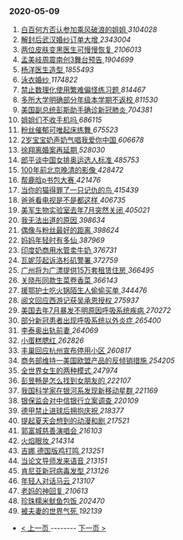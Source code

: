 ### 2020-05-09 
1. [ 白百何方否认参加乘风破浪的姐姐 ](https://s.weibo.com/weibo?q=%23%E7%99%BD%E7%99%BE%E4%BD%95%E6%96%B9%E5%90%A6%E8%AE%A4%E5%8F%82%E5%8A%A0%E4%B9%98%E9%A3%8E%E7%A0%B4%E6%B5%AA%E7%9A%84%E5%A7%90%E5%A7%90%23&Refer=top) *3104028*
1. [ 解封后武汉婚纱订单大增 ](https://s.weibo.com/weibo?q=%23%E8%A7%A3%E5%B0%81%E5%90%8E%E6%AD%A6%E6%B1%89%E5%A9%9A%E7%BA%B1%E8%AE%A2%E5%8D%95%E5%A4%A7%E5%A2%9E%23&Refer=top) *2343004*
1. [ 两位皮肤变黑医生可慢慢恢复 ](https://s.weibo.com/weibo?q=%23%E4%B8%A4%E4%BD%8D%E7%9A%AE%E8%82%A4%E5%8F%98%E9%BB%91%E5%8C%BB%E7%94%9F%E5%8F%AF%E6%85%A2%E6%85%A2%E6%81%A2%E5%A4%8D%23&Refer=top) *2106013*
1. [ 孟美岐周震南创3舞台预告 ](https://s.weibo.com/weibo?q=%23%E5%AD%9F%E7%BE%8E%E5%B2%90%E5%91%A8%E9%9C%87%E5%8D%97%E5%88%9B3%E8%88%9E%E5%8F%B0%E9%A2%84%E5%91%8A%23&Refer=top) *1904699*
1. [ 杨洋医生造型 ](https://s.weibo.com/weibo?q=%E6%9D%A8%E6%B4%8B%E5%8C%BB%E7%94%9F%E9%80%A0%E5%9E%8B&Refer=top) *1855493*
1. [ 泳衣婚纱 ](https://s.weibo.com/weibo?q=%23%E6%B3%B3%E8%A1%A3%E5%A9%9A%E7%BA%B1%23&Refer=top) *1174822*
1. [ 禁止数理化使用繁难偏怪练习题 ](https://s.weibo.com/weibo?q=%23%E7%A6%81%E6%AD%A2%E6%95%B0%E7%90%86%E5%8C%96%E4%BD%BF%E7%94%A8%E7%B9%81%E9%9A%BE%E5%81%8F%E6%80%AA%E7%BB%83%E4%B9%A0%E9%A2%98%23&Refer=top) *814467*
1. [ 多所大学明确部分年级本学期不返校 ](https://s.weibo.com/weibo?q=%E5%A4%9A%E6%89%80%E5%A4%A7%E5%AD%A6%E6%98%8E%E7%A1%AE%E9%83%A8%E5%88%86%E5%B9%B4%E7%BA%A7%E6%9C%AC%E5%AD%A6%E6%9C%9F%E4%B8%8D%E8%BF%94%E6%A0%A1&Refer=top) *811530*
1. [ 美国副总统彭斯助手确诊新冠肺炎 ](https://s.weibo.com/weibo?q=%23%E7%BE%8E%E5%9B%BD%E5%89%AF%E6%80%BB%E7%BB%9F%E5%BD%AD%E6%96%AF%E5%8A%A9%E6%89%8B%E7%A1%AE%E8%AF%8A%E6%96%B0%E5%86%A0%E8%82%BA%E7%82%8E%23&Refer=top) *704381*
1. [ 姐姐们不收手机吗 ](https://s.weibo.com/weibo?q=%23%E5%A7%90%E5%A7%90%E4%BB%AC%E4%B8%8D%E6%94%B6%E6%89%8B%E6%9C%BA%E5%90%97%23&Refer=top) *686115*
1. [ 粉丝催郁可唯起床练舞 ](https://s.weibo.com/weibo?q=%23%E7%B2%89%E4%B8%9D%E5%82%AC%E9%83%81%E5%8F%AF%E5%94%AF%E8%B5%B7%E5%BA%8A%E7%BB%83%E8%88%9E%23&Refer=top) *675523*
1. [ 2岁宝宝奶声奶气唱我爱你中国 ](https://s.weibo.com/weibo?q=%232%E5%B2%81%E5%AE%9D%E5%AE%9D%E5%A5%B6%E5%A3%B0%E5%A5%B6%E6%B0%94%E5%94%B1%E6%88%91%E7%88%B1%E4%BD%A0%E4%B8%AD%E5%9B%BD%23&Refer=top) *606678*
1. [ 徐翔离婚案再延期 ](https://s.weibo.com/weibo?q=%E5%BE%90%E7%BF%94%E7%A6%BB%E5%A9%9A%E6%A1%88%E5%86%8D%E5%BB%B6%E6%9C%9F&Refer=top) *528030*
1. [ 郎平谈中国女排奥运选人标准 ](https://s.weibo.com/weibo?q=%E9%83%8E%E5%B9%B3%E8%B0%88%E4%B8%AD%E5%9B%BD%E5%A5%B3%E6%8E%92%E5%A5%A5%E8%BF%90%E9%80%89%E4%BA%BA%E6%A0%87%E5%87%86&Refer=top) *485753*
1. [ 100年前北京晚清的影像 ](https://s.weibo.com/weibo?q=%23100%E5%B9%B4%E5%89%8D%E5%8C%97%E4%BA%AC%E6%99%9A%E6%B8%85%E7%9A%84%E5%BD%B1%E5%83%8F%23&Refer=top) *428472*
1. [ 帮鹿晗p书包大赛 ](https://s.weibo.com/weibo?q=%23%E5%B8%AE%E9%B9%BF%E6%99%97p%E4%B9%A6%E5%8C%85%E5%A4%A7%E8%B5%9B%23&Refer=top) *421476*
1. [ 当你的猫得罪了一只记仇的鸟 ](https://s.weibo.com/weibo?q=%23%E5%BD%93%E4%BD%A0%E7%9A%84%E7%8C%AB%E5%BE%97%E7%BD%AA%E4%BA%86%E4%B8%80%E5%8F%AA%E8%AE%B0%E4%BB%87%E7%9A%84%E9%B8%9F%23&Refer=top) *415439*
1. [ 爸爸看电视是不是都这样 ](https://s.weibo.com/weibo?q=%23%E7%88%B8%E7%88%B8%E7%9C%8B%E7%94%B5%E8%A7%86%E6%98%AF%E4%B8%8D%E6%98%AF%E9%83%BD%E8%BF%99%E6%A0%B7%23&Refer=top) *406735*
1. [ 美军生物实验室去年7月突然关闭 ](https://s.weibo.com/weibo?q=%23%E7%BE%8E%E5%86%9B%E7%94%9F%E7%89%A9%E5%AE%9E%E9%AA%8C%E5%AE%A4%E5%8E%BB%E5%B9%B47%E6%9C%88%E7%AA%81%E7%84%B6%E5%85%B3%E9%97%AD%23&Refer=top) *405021*
1. [ 我无法出道的原因 ](https://s.weibo.com/weibo?q=%E6%88%91%E6%97%A0%E6%B3%95%E5%87%BA%E9%81%93%E7%9A%84%E5%8E%9F%E5%9B%A0&Refer=top) *398634*
1. [ 偶像与粉丝最好的距离 ](https://s.weibo.com/weibo?q=%23%E5%81%B6%E5%83%8F%E4%B8%8E%E7%B2%89%E4%B8%9D%E6%9C%80%E5%A5%BD%E7%9A%84%E8%B7%9D%E7%A6%BB%23&Refer=top) *398624*
1. [ 妈妈年轻时有多仙 ](https://s.weibo.com/weibo?q=%23%E5%A6%88%E5%A6%88%E5%B9%B4%E8%BD%BB%E6%97%B6%E6%9C%89%E5%A4%9A%E4%BB%99%23&Refer=top) *387969*
1. [ 印度奶商用水管卖牛奶 ](https://s.weibo.com/weibo?q=%E5%8D%B0%E5%BA%A6%E5%A5%B6%E5%95%86%E7%94%A8%E6%B0%B4%E7%AE%A1%E5%8D%96%E7%89%9B%E5%A5%B6&Refer=top) *376731*
1. [ 瓦妮莎起诉洛杉矶警署 ](https://s.weibo.com/weibo?q=%23%E7%93%A6%E5%A6%AE%E8%8E%8E%E8%B5%B7%E8%AF%89%E6%B4%9B%E6%9D%89%E7%9F%B6%E8%AD%A6%E7%BD%B2%23&Refer=top) *372759*
1. [ 广州将为广漂提供15万套租赁住房 ](https://s.weibo.com/weibo?q=%23%E5%B9%BF%E5%B7%9E%E5%B0%86%E4%B8%BA%E5%B9%BF%E6%BC%82%E6%8F%90%E4%BE%9B15%E4%B8%87%E5%A5%97%E7%A7%9F%E8%B5%81%E4%BD%8F%E6%88%BF%23&Refer=top) *366495*
1. [ 关晓彤同款生菜卷香菜 ](https://s.weibo.com/weibo?q=%23%E5%85%B3%E6%99%93%E5%BD%A4%E5%90%8C%E6%AC%BE%E7%94%9F%E8%8F%9C%E5%8D%B7%E9%A6%99%E8%8F%9C%23&Refer=top) *366143*
1. [ 援鄂护士吃火锅陌生人偷偷买单 ](https://s.weibo.com/weibo?q=%23%E6%8F%B4%E9%84%82%E6%8A%A4%E5%A3%AB%E5%90%83%E7%81%AB%E9%94%85%E9%99%8C%E7%94%9F%E4%BA%BA%E5%81%B7%E5%81%B7%E4%B9%B0%E5%8D%95%23&Refer=top) *344476*
1. [ 阅文回应西游记获吴承恩授权 ](https://s.weibo.com/weibo?q=%23%E9%98%85%E6%96%87%E5%9B%9E%E5%BA%94%E8%A5%BF%E6%B8%B8%E8%AE%B0%E8%8E%B7%E5%90%B4%E6%89%BF%E6%81%A9%E6%8E%88%E6%9D%83%23&Refer=top) *275937*
1. [ 美国去年7月暴发不明原因呼吸系统疾病 ](https://s.weibo.com/weibo?q=%23%E7%BE%8E%E5%9B%BD%E5%8E%BB%E5%B9%B47%E6%9C%88%E6%9A%B4%E5%8F%91%E4%B8%8D%E6%98%8E%E5%8E%9F%E5%9B%A0%E5%91%BC%E5%90%B8%E7%B3%BB%E7%BB%9F%E7%96%BE%E7%97%85%23&Refer=top) *270272*
1. [ 部分新冠患者出现呼吸系统以外炎症 ](https://s.weibo.com/weibo?q=%23%E9%83%A8%E5%88%86%E6%96%B0%E5%86%A0%E6%82%A3%E8%80%85%E5%87%BA%E7%8E%B0%E5%91%BC%E5%90%B8%E7%B3%BB%E7%BB%9F%E4%BB%A5%E5%A4%96%E7%82%8E%E7%97%87%23&Refer=top) *265400*
1. [ 李泰奥出轨前妻 ](https://s.weibo.com/weibo?q=%23%E6%9D%8E%E6%B3%B0%E5%A5%A5%E5%87%BA%E8%BD%A8%E5%89%8D%E5%A6%BB%23&Refer=top) *264069*
1. [ 小蛋糕腮红 ](https://s.weibo.com/weibo?q=%23%E5%B0%8F%E8%9B%8B%E7%B3%95%E8%85%AE%E7%BA%A2%23&Refer=top) *262826*
1. [ 丰巢回应杭州宣布停用小区 ](https://s.weibo.com/weibo?q=%23%E4%B8%B0%E5%B7%A2%E5%9B%9E%E5%BA%94%E6%9D%AD%E5%B7%9E%E5%AE%A3%E5%B8%83%E5%81%9C%E7%94%A8%E5%B0%8F%E5%8C%BA%23&Refer=top) *260817*
1. [ 商务部维持一美国欧盟产品的反倾销措施 ](https://s.weibo.com/weibo?q=%E5%95%86%E5%8A%A1%E9%83%A8%E7%BB%B4%E6%8C%81%E4%B8%80%E7%BE%8E%E5%9B%BD%E6%AC%A7%E7%9B%9F%E4%BA%A7%E5%93%81%E7%9A%84%E5%8F%8D%E5%80%BE%E9%94%80%E6%8E%AA%E6%96%BD&Refer=top) *254205*
1. [ 全世界女生的两种模式 ](https://s.weibo.com/weibo?q=%23%E5%85%A8%E4%B8%96%E7%95%8C%E5%A5%B3%E7%94%9F%E7%9A%84%E4%B8%A4%E7%A7%8D%E6%A8%A1%E5%BC%8F%23&Refer=top) *247974*
1. [ 彭昱畅是怎么找到女朋友的 ](https://s.weibo.com/weibo?q=%23%E5%BD%AD%E6%98%B1%E7%95%85%E6%98%AF%E6%80%8E%E4%B9%88%E6%89%BE%E5%88%B0%E5%A5%B3%E6%9C%8B%E5%8F%8B%E7%9A%84%23&Refer=top) *222107*
1. [ 我国科学家在银河系发现新移动星群 ](https://s.weibo.com/weibo?q=%E6%88%91%E5%9B%BD%E7%A7%91%E5%AD%A6%E5%AE%B6%E5%9C%A8%E9%93%B6%E6%B2%B3%E7%B3%BB%E5%8F%91%E7%8E%B0%E6%96%B0%E7%A7%BB%E5%8A%A8%E6%98%9F%E7%BE%A4&Refer=top) *221169*
1. [ 银保监会对中信银行立案调查 ](https://s.weibo.com/weibo?q=%E9%93%B6%E4%BF%9D%E7%9B%91%E4%BC%9A%E5%AF%B9%E4%B8%AD%E4%BF%A1%E9%93%B6%E8%A1%8C%E7%AB%8B%E6%A1%88%E8%B0%83%E6%9F%A5&Refer=top) *220109*
1. [ 德甲禁止进球后拥抱庆祝 ](https://s.weibo.com/weibo?q=%23%E5%BE%B7%E7%94%B2%E7%A6%81%E6%AD%A2%E8%BF%9B%E7%90%83%E5%90%8E%E6%8B%A5%E6%8A%B1%E5%BA%86%E7%A5%9D%23&Refer=top) *218377*
1. [ 提起夏天会想到的动漫和剧 ](https://s.weibo.com/weibo?q=%23%E6%8F%90%E8%B5%B7%E5%A4%8F%E5%A4%A9%E4%BC%9A%E6%83%B3%E5%88%B0%E7%9A%84%E5%8A%A8%E6%BC%AB%E5%92%8C%E5%89%A7%23&Refer=top) *217521*
1. [ 郭富城慈善演唱会 ](https://s.weibo.com/weibo?q=%E9%83%AD%E5%AF%8C%E5%9F%8E%E6%85%88%E5%96%84%E6%BC%94%E5%94%B1%E4%BC%9A&Refer=top) *216103*
1. [ 火焰眼妆 ](https://s.weibo.com/weibo?q=%23%E7%81%AB%E7%84%B0%E7%9C%BC%E5%A6%86%23&Refer=top) *214314*
1. [ 吉娜 德国版鸡打鸣 ](https://s.weibo.com/weibo?q=%E5%90%89%E5%A8%9C%20%E5%BE%B7%E5%9B%BD%E7%89%88%E9%B8%A1%E6%89%93%E9%B8%A3&Refer=top) *213251*
1. [ 当论文导师发来语音 ](https://s.weibo.com/weibo?q=%23%E5%BD%93%E8%AE%BA%E6%96%87%E5%AF%BC%E5%B8%88%E5%8F%91%E6%9D%A5%E8%AF%AD%E9%9F%B3%23&Refer=top) *213151*
1. [ 肯尼亚新冠病毒发型 ](https://s.weibo.com/weibo?q=%E8%82%AF%E5%B0%BC%E4%BA%9A%E6%96%B0%E5%86%A0%E7%97%85%E6%AF%92%E5%8F%91%E5%9E%8B&Refer=top) *213126*
1. [ 年轻人对话马云 ](https://s.weibo.com/weibo?q=%23%E5%B9%B4%E8%BD%BB%E4%BA%BA%E5%AF%B9%E8%AF%9D%E9%A9%AC%E4%BA%91%23&Refer=top) *213107*
1. [ 老妈的神回复 ](https://s.weibo.com/weibo?q=%23%E8%80%81%E5%A6%88%E7%9A%84%E7%A5%9E%E5%9B%9E%E5%A4%8D%23&Refer=top) *210613*
1. [ 珍珠糯米鱿鱼包饭 ](https://s.weibo.com/weibo?q=%23%E7%8F%8D%E7%8F%A0%E7%B3%AF%E7%B1%B3%E9%B1%BF%E9%B1%BC%E5%8C%85%E9%A5%AD%23&Refer=top) *202470*
1. [ 被夫妻的世界气死 ](https://s.weibo.com/weibo?q=%23%E8%A2%AB%E5%A4%AB%E5%A6%BB%E7%9A%84%E4%B8%96%E7%95%8C%E6%B0%94%E6%AD%BB%23&Refer=top) *192139* 

- [ < 上一页 ](https://github.com/able8/weibo-hot-record/blob/master/2020-05-08.md) -------- [ 下一页 > ](https://github.com/able8/weibo-hot-record/blob/master/2020-05-10.md)